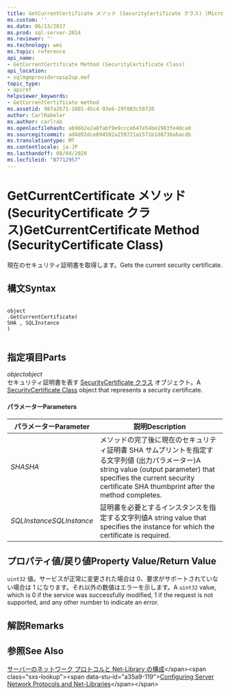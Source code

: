 ```yaml
---
title: GetCurrentCertificate メソッド (SecurityCertificate クラス) |Microsoft Docs
ms.custom: ''
ms.date: 06/13/2017
ms.prod: sql-server-2014
ms.reviewer: ''
ms.technology: wmi
ms.topic: reference
api_name:
- GetCurrentCertificate Method (SecurityCertificate Class)
api_location:
- sqlmgmproviderxpsp2up.mof
topic_type:
- apiref
helpviewer_keywords:
- GetCurrentCertificate method
ms.assetid: 987a2671-1801-45c4-93e6-29f883c58720
author: CarlRabeler
ms.author: carlrab
ms.openlocfilehash: ab96b2e2a8fabf9e9ccce647e54be1983fe40ca0
ms.sourcegitcommit: ad4d92dce894592a259721a1571b1d8736abacdb
ms.translationtype: MT
ms.contentlocale: ja-JP
ms.lasthandoff: 08/04/2020
ms.locfileid: "87712957"
---
```

# <a name="getcurrentcertificate-method-securitycertificate-class"></a><span data-ttu-id="a35a9-102">GetCurrentCertificate メソッド (SecurityCertificate クラス)</span><span class="sxs-lookup"><span data-stu-id="a35a9-102">GetCurrentCertificate Method (SecurityCertificate Class)</span></span>
  <span data-ttu-id="a35a9-103">現在のセキュリティ証明書を取得します。</span><span class="sxs-lookup"><span data-stu-id="a35a9-103">Gets the current security certificate.</span></span>  
  
## <a name="syntax"></a><span data-ttu-id="a35a9-104">構文</span><span class="sxs-lookup"><span data-stu-id="a35a9-104">Syntax</span></span>  
  
```  
  
object  
.GetCurrentCertificate(  
SHA , SQLInstance  
)  
  
```  
  
## <a name="parts"></a><span data-ttu-id="a35a9-105">指定項目</span><span class="sxs-lookup"><span data-stu-id="a35a9-105">Parts</span></span>  
 <span data-ttu-id="a35a9-106">*object*</span><span class="sxs-lookup"><span data-stu-id="a35a9-106">*object*</span></span>  
 <span data-ttu-id="a35a9-107">セキュリティ証明書を表す [SecurityCertificate クラス](securitycertificate-class.md) オブジェクト。</span><span class="sxs-lookup"><span data-stu-id="a35a9-107">A [SecurityCertificate Class](securitycertificate-class.md) object that represents a security certificate.</span></span>  
  
#### <a name="parameters"></a><span data-ttu-id="a35a9-108">パラメーター</span><span class="sxs-lookup"><span data-stu-id="a35a9-108">Parameters</span></span>  
  
|<span data-ttu-id="a35a9-109">パラメーター</span><span class="sxs-lookup"><span data-stu-id="a35a9-109">Parameter</span></span>|<span data-ttu-id="a35a9-110">説明</span><span class="sxs-lookup"><span data-stu-id="a35a9-110">Description</span></span>|  
|---------------|-----------------|  
|<span data-ttu-id="a35a9-111">*SHA*</span><span class="sxs-lookup"><span data-stu-id="a35a9-111">*SHA*</span></span>|<span data-ttu-id="a35a9-112">メソッドの完了後に現在のセキュリティ証明書 SHA サムプリントを指定する文字列値 (出力パラメーター)</span><span class="sxs-lookup"><span data-stu-id="a35a9-112">A string value (output parameter) that specifies the current security certificate SHA thumbprint after the method completes.</span></span>|  
|<span data-ttu-id="a35a9-113">*SQLInstance*</span><span class="sxs-lookup"><span data-stu-id="a35a9-113">*SQLInstance*</span></span>|<span data-ttu-id="a35a9-114">証明書を必要とするインスタンスを指定する文字列値</span><span class="sxs-lookup"><span data-stu-id="a35a9-114">A string value that specifies the instance for which the certificate is required.</span></span>|  
  
## <a name="property-valuereturn-value"></a><span data-ttu-id="a35a9-115">プロパティ値/戻り値</span><span class="sxs-lookup"><span data-stu-id="a35a9-115">Property Value/Return Value</span></span>  
 <span data-ttu-id="a35a9-116">`uint32` 値。サービスが正常に変更された場合は 0、要求がサポートされていない場合は 1 になります。それ以外の数値はエラーを示します。</span><span class="sxs-lookup"><span data-stu-id="a35a9-116">A `uint32` value, which is 0 if the service was successfully modified, 1 if the request is not supported, and any other number to indicate an error.</span></span>  
  
## <a name="remarks"></a><span data-ttu-id="a35a9-117">解説</span><span class="sxs-lookup"><span data-stu-id="a35a9-117">Remarks</span></span>  
  
## <a name="see-also"></a><span data-ttu-id="a35a9-118">参照</span><span class="sxs-lookup"><span data-stu-id="a35a9-118">See Also</span></span>  
 <span data-ttu-id="a35a9-119">[サーバーのネットワーク プロトコルと Net-Library の構成](https://msdn.microsoft.com/library/ms177485\(v=sql.100\).aspx)</span><span class="sxs-lookup"><span data-stu-id="a35a9-119">[Configuring Server Network Protocols and Net-Libraries](https://msdn.microsoft.com/library/ms177485\(v=sql.100\).aspx)</span></span>  
  
  

